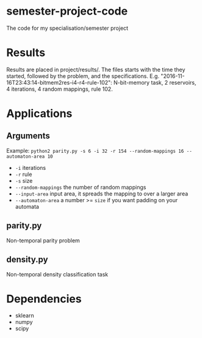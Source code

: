# semester-project-code
The code for my specialisation/semester project

# Results

Results are placed in project/results/.
The files starts with the time they started, followed by the problem, and the specifications.
E.g. "2016-11-16T23:43:14-bitmem2res-i4-r4-rule-102": N-bit-memory task, 2 reservoirs, 4 iterations, 4 random mappings, rule 102.

# Applications

## Arguments
Example: `python2 parity.py -s 6 -i 32 -r 154 --random-mappings 16 --automaton-area 10`
* `-i` iterations
* `-r` rule
* `-s` size
* `--random-mappings` the number of random mappings
* `--input-area` input area, it spreads the mapping to over a larger area
* `--automaton-area` a number >= `size` if you want padding on your automata

## parity.py
Non-temporal parity problem

## density.py
Non-temporal density classification task

# Dependencies
* sklearn
* numpy
* scipy
